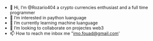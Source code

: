- 👋 Hi, I’m @Rozario404 a crypto currencies enthusiast and a full time programmer
- 👀 I’m interested in paython luanguage 
- 🌱 I’m currently learning machine luanguage 
- 💞️ I’m looking to collaborate on projectes web3
- 📫 How to reach me  inbox me "imo.fouad@gmail.com'
<!---
Rozario404/Rozario404 is a ✨ special ✨ repository because its `README.md` (this file) appears on your GitHub profile.
You can click the Preview link to take a look at your changes.
--->
